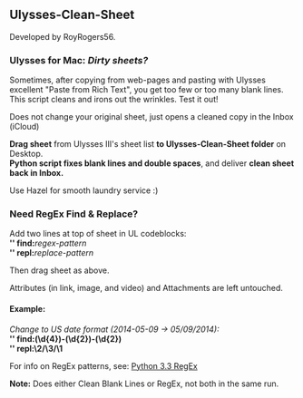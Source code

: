 ## Ulysses-Clean-Sheet

Developed by RoyRogers56.

### Ulysses for Mac: *Dirty sheets?*
Sometimes, after copying from web-pages and pasting with Ulysses excellent "Paste from Rich Text", you get too few or too many blank lines. This script cleans and irons out the wrinkles. Test it out!

Does not change your original sheet, just opens a cleaned copy in the Inbox (iCloud)

**Drag sheet** from Ulysses III's sheet list **to Ulysses-Clean-Sheet folder** on Desktop.  
**Python script fixes blank lines and double spaces**, and deliver **clean sheet back in Inbox.**

Use Hazel for smooth laundry service :)

### Need RegEx Find & Replace?
Add two lines at top of sheet in UL codeblocks:  
**'' find:**_regex-pattern_  
**'' repl:**_replace-pattern_  

Then drag sheet as above.

Attributes (in link, image, and video) and Attachments are left untouched.

#### Example:
_Change to US date format (2014-05-09 -> 05/09/2014):_  
**'' find:(\d{4})-(\d{2})-(\d{2})**  
**'' repl:\2/\3/\1** 

For info on RegEx patterns, see: [Python 3.3 RegEx](https://docs.python.org/3.3/howto/regex.html)

**Note:** Does either Clean Blank Lines or RegEx, not both in the same run.
